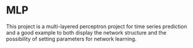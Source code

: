 # MLP
This project is a multi-layered perceptron project for time series prediction and a good example to both display the network structure and the possibility of setting parameters for network learning.
